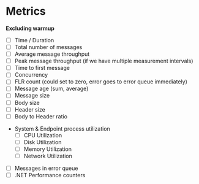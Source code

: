 # Metrics

 **Excluding warmup**

- [ ] Time / Duration
- [ ] Total number of messages
- [ ] Average message throughput
- [ ] Peak message throughput (if we have multiple measurement intervals)
- [ ] Time to first message
- [ ] Concurrency
- [ ] FLR count (could set to zero, error goes to error queue immediately)
- [ ] Message age (sum, average)
- [ ] Message size
- [ ] Body size
- [ ] Header size
- [ ] Body to Header ratio
- System & Endpoint process utilization
  - [ ] CPU Utilization
  - [ ] Disk Utilization
  - [ ] Memory Utilization
  - [ ] Network Utilization
- [ ] Messages in error queue
- [ ] .NET Performance counters
